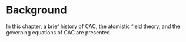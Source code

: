 # Background

In this chapter, a brief history of CAC, the atomistic field theory, and the governing equations of CAC are presented.